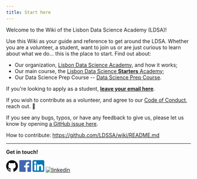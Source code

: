 ```yaml
---
title: Start here
---
```


Welcome to the Wiki of the Lisbon Data Science Academy (LDSA)!

Use this Wiki as your guide and reference to get around the LDSA. Whether you are a volunteer, a student, want to join us or are just curious to learn about what we do... this is the place to start. Find out about:
- Our organization, [Lisbon Data Science Academy](), and how it works;
- Our main course, the [Lisbon Data Science **Starters** Academy]();
- Our Data Science Prep Course -- [Data Science Prep Course]().

If you're looking to apply as a student, [**leave your email here**](https://www.lisbondatascience.org/).

If you wish to contribute as a volunteer, and agree to our [Code of Conduct](General/Code-of-Conduct), reach out. 🙋

If you see any bugs, typos, or have any feedback to give us, please let us know by opening [a GitHub issue here](https://github.com/LDSSA/wiki/issues/new).

How to contribute: https://github.com/LDSSA/wiki/README.md

---
**Get in touch!**

[<img alt="linkedin" src="images/github.png"/>](https://github.com/LDSSA)
[<img alt="facebook" src="images/facebook.png"/>](https://www.facebook.com/LisbonDataScience/)
[<img alt="linkedin" src="images/linkedin.png"/>](https://www.linkedin.com/company/lisbondatascience/)
[<img alt="linkedin" src="images/website.png"/>](https://www.lisbondatascience.org/)